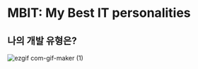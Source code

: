 # MBIT: My Best IT personalities
나의 개발 유형은?
----
![ezgif com-gif-maker (1)](https://user-images.githubusercontent.com/79825411/116448026-9d70b400-a893-11eb-9954-e4350ee65f74.gif)


